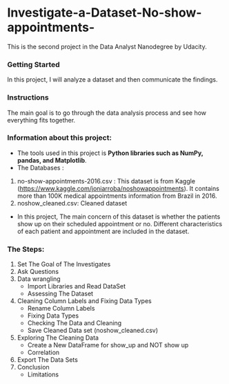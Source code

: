 # Investigate-a-Dataset-No-show-appointments-
This is the second project in the Data Analyst Nanodegree by Udacity.

### Getting Started
In this project, I will analyze a dataset and then communicate the findings.

### Instructions
The main goal is to go through the data analysis process and see how everything fits together. 

### Information about this project:
 - The tools used in this project is **Python libraries such as NumPy, pandas, and Matplotlib**.
 - The Databases :
1. no-show-appointments-2016.csv :
This dataset is from Kaggle (https://www.kaggle.com/joniarroba/noshowappointments). 
It contains more than 100K medical appointments information from Brazil in 2016. 
2. noshow_cleaned.csv: Cleaned dataset 
  - In this project, The main concern of this dataset is whether the patients show up on their scheduled appointment or no. Different characteristics of each patient and appointment are included in the dataset.

### The Steps:
1. Set The Goal of The Investigates
2. Ask Questions
3. Data wrangling
   -  Import Libraries and Read DataSet
   - Assessing The Dataset
4. Cleaning Column Labels and Fixing Data Types
   - Rename Column Labels
   - Fixing Data Types
   - Checking The Data and Cleaning
   - Save Cleaned Data set (noshow_cleaned.csv)
5. Exploring The Cleaning Data
   - Create a New DataFrame for show_up and NOT show up
   - Correlation
6. Export The Data Sets
7. Conclusion
   - Limitations
